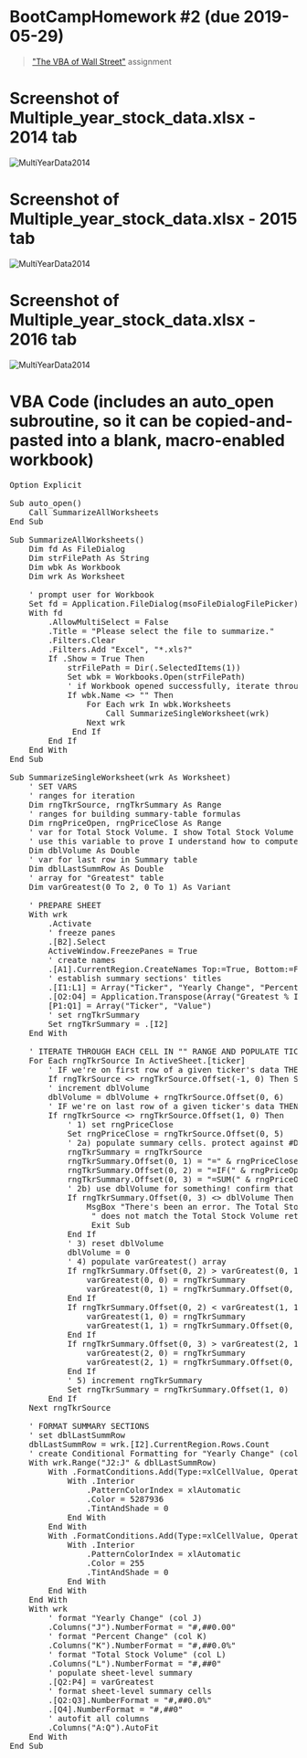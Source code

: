 # BootCampHomework #2 (due 2019-05-29)
> <a href="https://github.com/the-Coding-Boot-Camp-at-UT/UTAMCB201904DATA3/tree/master/02-VBA-Scripting/Homework/Instructions">"The VBA of Wall Street"</a> assignment

# Screenshot of Multiple_year_stock_data.xlsx - 2014 tab
<img src="https://raw.githubusercontent.com/ekenigsberg/BootCampHomework02-2019-05-29/master/MultiYear2014.png" title="Screenshot of 'Multiple_year_stock_data.xlsx:2014'" alt="MultiYearData2014">

# Screenshot of Multiple_year_stock_data.xlsx - 2015 tab
<img src="https://raw.githubusercontent.com/ekenigsberg/BootCampHomework02-2019-05-29/master/MultiYear2015.png" title="Screenshot of 'Multiple_year_stock_data.xlsx:2015'" alt="MultiYearData2014">

# Screenshot of Multiple_year_stock_data.xlsx - 2016 tab
<img src="https://raw.githubusercontent.com/ekenigsberg/BootCampHomework02-2019-05-29/master/MultiYear2016.png" title="Screenshot of 'Multiple_year_stock_data.xlsx:2016'" alt="MultiYearData2014">

# VBA Code (includes an auto_open subroutine, so it can be copied-and-pasted into a blank, macro-enabled workbook)
<pre>
Option Explicit

Sub auto_open()
    Call SummarizeAllWorksheets
End Sub

Sub SummarizeAllWorksheets()
    Dim fd As FileDialog
    Dim strFilePath As String
    Dim wbk As Workbook
    Dim wrk As Worksheet
    
    ' prompt user for Workbook
    Set fd = Application.FileDialog(msoFileDialogFilePicker)
    With fd
        .AllowMultiSelect = False
        .Title = "Please select the file to summarize."
        .Filters.Clear
        .Filters.Add "Excel", "*.xls?"
        If .Show = True Then
            strFilePath = Dir(.SelectedItems(1))
            Set wbk = Workbooks.Open(strFilePath)
            ' if Workbook opened successfully, iterate through the sheets
            If wbk.Name <> "" Then
                For Each wrk In wbk.Worksheets
                    Call SummarizeSingleWorksheet(wrk)
                Next wrk
             End If
        End If
    End With
End Sub

Sub SummarizeSingleWorksheet(wrk As Worksheet)
    ' SET VARS
    ' ranges for iteration
    Dim rngTkrSource, rngTkrSummary As Range
    ' ranges for building summary-table formulas
    Dim rngPriceOpen, rngPriceClose As Range
    ' var for Total Stock Volume. I show Total Stock Volume on the spreadsheet as a formula, but I
    ' use this variable to prove I understand how to compute a running total in VBA.
    Dim dblVolume As Double
    ' var for last row in Summary table
    Dim dblLastSummRow As Double
    ' array for "Greatest" table
    Dim varGreatest(0 To 2, 0 To 1) As Variant
    
    ' PREPARE SHEET
    With wrk
        .Activate
        ' freeze panes
        .[B2].Select
        ActiveWindow.FreezePanes = True
        ' create names
        .[A1].CurrentRegion.CreateNames Top:=True, Bottom:=False, Left:=False, Right:=False
        ' establish summary sections' titles
        .[I1:L1] = Array("Ticker", "Yearly Change", "Percent Change", "Total Stock Volume")
        .[O2:O4] = Application.Transpose(Array("Greatest % Increase", "Greatest % Decrease", "Greatest Total Volume"))
        [P1:Q1] = Array("Ticker", "Value")
        ' set rngTkrSummary
        Set rngTkrSummary = .[I2]
    End With
    
    ' ITERATE THROUGH EACH CELL IN "<ticker>" RANGE AND POPULATE TICKER-LEVEL SUMMARY CELLS
    For Each rngTkrSource In ActiveSheet.[ticker]
        ' IF we're on first row of a given ticker's data THEN set rngPriceOpen
        If rngTkrSource <> rngTkrSource.Offset(-1, 0) Then Set rngPriceOpen = rngTkrSource.Offset(0, 2)
        ' increment dblVolume
        dblVolume = dblVolume + rngTkrSource.Offset(0, 6)
        ' IF we're on last row of a given ticker's data THEN (1) set rngPriceClose, (2) populate summary cells, (3) reset dblVolume, (4) populate varGreatest(), (5) increment rngTkrSummary
        If rngTkrSource <> rngTkrSource.Offset(1, 0) Then
            ' 1) set rngPriceClose
            Set rngPriceClose = rngTkrSource.Offset(0, 5)
            ' 2a) populate summary cells. protect against #DIV/0! errors by arbitrarily making Percent Change equal zero
            rngTkrSummary = rngTkrSource
            rngTkrSummary.Offset(0, 1) = "=" & rngPriceClose.Address(False, False) & " - " & rngPriceOpen.Address(False, False)
            rngTkrSummary.Offset(0, 2) = "=IF(" & rngPriceOpen.Address(False, False) & " = 0, 0, " & rngTkrSummary.Offset(0, 1).Address(False, False) & " / " & rngPriceOpen.Address(False, False) & ")"
            rngTkrSummary.Offset(0, 3) = "=SUM(" & rngPriceOpen.Offset(0, 4).Address(False, False) & ":" & rngPriceClose.Offset(0, 1).Address(False, False) & ")"
            ' 2b) use dblVolume for something! confirm that the "Total Stock Volume" cell matches dblVolume
            If rngTkrSummary.Offset(0, 3) <> dblVolume Then
                MsgBox "There's been an error. The Total Stock Volume computed for " & rngTkrSource & " (" & dblVolume & _
                 " does not match the Total Stock Volume returned in the spreadsheet (" & rngTkrSummary.Offset(0, 3) & ")."
                 Exit Sub
            End If
            ' 3) reset dblVolume
            dblVolume = 0
            ' 4) populate varGreatest() array
            If rngTkrSummary.Offset(0, 2) > varGreatest(0, 1) Then ' Greatest % Increase
                varGreatest(0, 0) = rngTkrSummary
                varGreatest(0, 1) = rngTkrSummary.Offset(0, 2)
            End If
            If rngTkrSummary.Offset(0, 2) < varGreatest(1, 1) Then ' Greatest % Decrease
                varGreatest(1, 0) = rngTkrSummary
                varGreatest(1, 1) = rngTkrSummary.Offset(0, 2)
            End If
            If rngTkrSummary.Offset(0, 3) > varGreatest(2, 1) Then ' Greatest Total Volume
                varGreatest(2, 0) = rngTkrSummary
                varGreatest(2, 1) = rngTkrSummary.Offset(0, 3)
            End If
            ' 5) increment rngTkrSummary
            Set rngTkrSummary = rngTkrSummary.Offset(1, 0)
        End If
    Next rngTkrSource
    
    ' FORMAT SUMMARY SECTIONS
    ' set dblLastSummRow
    dblLastSummRow = wrk.[I2].CurrentRegion.Rows.Count
    ' create Conditional Formatting for "Yearly Change" (col J)
    With wrk.Range("J2:J" & dblLastSummRow)
        With .FormatConditions.Add(Type:=xlCellValue, Operator:=xlGreaterEqual, Formula1:="=0")
            With .Interior
                .PatternColorIndex = xlAutomatic
                .Color = 5287936
                .TintAndShade = 0
            End With
        End With
        With .FormatConditions.Add(Type:=xlCellValue, Operator:=xlLess, Formula1:="=0")
            With .Interior
                .PatternColorIndex = xlAutomatic
                .Color = 255
                .TintAndShade = 0
            End With
        End With
    End With
    With wrk
        ' format "Yearly Change" (col J)
        .Columns("J").NumberFormat = "#,##0.00"
        ' format "Percent Change" (col K)
        .Columns("K").NumberFormat = "#,##0.0%"
        ' format "Total Stock Volume" (col L)
        .Columns("L").NumberFormat = "#,##0"
        ' populate sheet-level summary
        .[Q2:P4] = varGreatest
        ' format sheet-level summary cells
        .[Q2:Q3].NumberFormat = "#,##0.0%"
        .[Q4].NumberFormat = "#,##0"
        ' autofit all columns
        .Columns("A:Q").AutoFit
    End With
End Sub
</pre>

